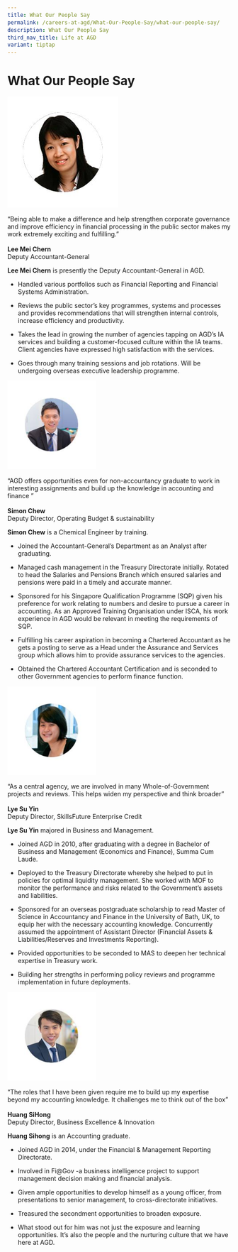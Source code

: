 ```yaml
---
title: What Our People Say
permalink: /careers-at-agd/What-Our-People-Say/what-our-people-say/
description: What Our People Say
third_nav_title: Life at AGD
variant: tiptap
---
```

<h1>What Our People Say</h1>
<div class="isomer-image-wrapper">
<img style="width:auto" height="auto" width="100%" alt="Lee Mei Chern" src="/images/CareersAGD/What%20Our%20People%20Say/wops-12.jpg">
</div>
<p>“Being able to make a difference and help strengthen corporate governance
and improve efficiency in financial processing in the public sector makes
my work extremely exciting and fulfilling.”
<br>
<br><strong>Lee Mei Chern</strong>
<br>Deputy Accountant-General</p>
<p><strong>Lee Mei Chern</strong>&nbsp;is presently the Deputy Accountant-General
in AGD.</p>
<ul data-tight="true" class="tight">
<li>
<p>Handled various portfolios such as Financial Reporting and Financial Systems
Administration.</p>
</li>
<li>
<p>Reviews the public sector’s key programmes, systems and processes and
provides recommendations that will strengthen internal controls, increase
efficiency and productivity.</p>
</li>
<li>
<p>Takes the lead in growing the number of agencies tapping on AGD’s IA services
and building a customer-focused culture within the IA teams. Client agencies
have expressed high satisfaction with the services.</p>
</li>
<li>
<p>Goes through many training sessions and job rotations. Will be undergoing
overseas executive leadership programme.</p>
</li>
</ul>
<div class="isomer-image-wrapper">
<img style="width:200px;height:200px;" height="auto" width="100%" alt="Simon Chew" src="/images/CareersAGD/What%20Our%20People%20Say/wops-22.jpg">
</div>
<p>“AGD offers opportunities even for non-accountancy graduate to work in
interesting assignments and build up the knowledge in accounting and finance
”
<br>
<br><strong>Simon Chew</strong>
<br>Deputy Director, Operating Budget &amp; sustainability</p>
<p><strong>Simon Chew</strong>&nbsp;is a Chemical Engineer by training.</p>
<ul data-tight="true" class="tight">
<li>
<p>Joined the Accountant-General’s Department as an Analyst after graduating.</p>
</li>
<li>
<p>Managed cash management in the Treasury Directorate initially. Rotated
to head the Salaries and Pensions Branch which ensured salaries and pensions
were paid in a timely and accurate manner.</p>
</li>
<li>
<p>Sponsored for his Singapore Qualification Programme (SQP) given his preference
for work relating to numbers and desire to pursue a career in accounting.
As an Approved Training Organisation under ISCA, his work experience in
AGD would be relevant in meeting the requirements of SQP.</p>
</li>
<li>
<p>Fulfilling his career aspiration in becoming a Chartered Accountant as
he gets a posting to serve as a Head under the Assurance and Services group
which allows him to provide assurance services to the agencies.</p>
</li>
<li>
<p>Obtained the Chartered Accountant Certification and is seconded to other
Government agencies to perform finance function.</p>
</li>
</ul>
<div class="isomer-image-wrapper">
<img style="width:200px;height:200px;" height="auto" width="100%" alt="Lye Su Yin" src="/images/CareersAGD/What%20Our%20People%20Say/wops-33.jpg">
</div>
<p>“As a central agency, we are involved in many Whole-of-Government projects
and reviews. This helps widen my perspective and think broader”
<br>
<br><strong>Lye Su Yin</strong>
<br>Deputy Director, SkillsFuture Enterprise Credit</p>
<p><strong>Lye Su Yin</strong>&nbsp;majored in Business and Management.</p>
<ul data-tight="true" class="tight">
<li>
<p>Joined AGD in 2010, after graduating with a degree in Bachelor of Business
and Management (Economics and Finance), Summa Cum Laude.</p>
</li>
<li>
<p>Deployed to the Treasury Directorate whereby she helped to put in policies
for optimal liquidity management. She worked with MOF to monitor the performance
and risks related to the Government’s assets and liabilities.</p>
</li>
<li>
<p>Sponsored for an overseas postgraduate scholarship to read Master of Science
in Accountancy and Finance in the University of Bath, UK, to equip her
with the necessary accounting knowledge. Concurrently assumed the appointment
of Assistant Director (Financial Assets &amp; Liabilities/Reserves and
Investments Reporting).</p>
</li>
<li>
<p>Provided opportunities to be seconded to MAS to deepen her technical expertise
in Treasury work.</p>
</li>
<li>
<p>Building her strengths in performing policy reviews and programme implementation
in future deployments.</p>
</li>
</ul>
<div class="isomer-image-wrapper">
<img style="width:200px;height:200px;" height="auto" width="100%" alt="Huang SiHong" src="/images/CareersAGD/What%20Our%20People%20Say/wops-44.jpg">
</div>
<p>“The roles that I have been given require me to build up my expertise
beyond my accounting knowledge. It challenges me to think out of the box”
<br>
<br><strong>Huang SiHong</strong>
<br>Deputy Director, Business Excellence &amp; Innovation</p>
<p><strong>Huang Sihong</strong>&nbsp;is an Accounting graduate.</p>
<ul data-tight="true" class="tight">
<li>
<p>Joined AGD in 2014, under the Financial &amp; Management Reporting Directorate.</p>
</li>
<li>
<p>Involved in Fi@Gov -a business intelligence project to support management
decision making and financial analysis.</p>
</li>
<li>
<p>Given ample opportunities to develop himself as a young officer, from
presentations to senior management, to cross-directorate initiatives.</p>
</li>
<li>
<p>Treasured the secondment opportunities to broaden exposure.</p>
</li>
<li>
<p>What stood out for him was not just the exposure and learning opportunities.
It’s also the people and the nurturing culture that we have here at AGD.</p>
</li>
</ul>
<p></p>